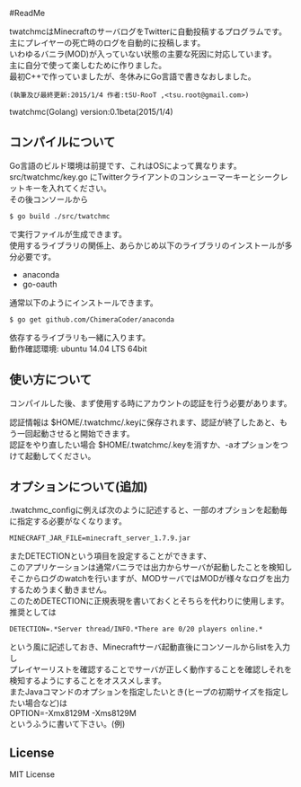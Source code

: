 #ReadMe

twatchmcはMinecraftのサーバログをTwitterに自動投稿するプログラムです。  
主にプレイヤーの死亡時のログを自動的に投稿します。  
いわゆるバニラ(MOD)が入っていない状態の主要な死因に対応しています。  
主に自分で使って楽しむために作りました。  
最初C++で作っていましたが、冬休みにGo言語で書きなおしました。  
````
(執筆及び最終更新:2015/1/4 作者:tSU-RooT ,<tsu.root@gmail.com>)  
````  
twatchmc(Golang) version:0.1beta(2015/1/4)
## コンパイルについて  
Go言語のビルド環境は前提です、これはOSによって異なります。  
src/twatchmc/key.go にTwitterクライアントのコンシューマーキーとシークレットキーを入れてください。  
その後コンソールから
````
$ go build ./src/twatchmc
````
で実行ファイルが生成できます。  
使用するライブラリの関係上、あらかじめ以下のライブラリのインストールが多分必要です。  

* anaconda  
* go-oauth

通常以下のようにインストールできます。
````
$ go get github.com/ChimeraCoder/anaconda
````  
依存するライブラリも一緒に入ります。  
動作確認環境: ubuntu 14.04 LTS 64bit
## 使い方について
コンパイルした後、まず使用する時にアカウントの認証を行う必要があります。  

認証情報は $HOME/.twatchmc/.keyに保存されます、認証が終了したあと、もう一回起動させると開始できます。  
認証をやり直したい場合 $HOME/.twatchmc/.keyを消すか、-aオプションをつけて起動してください。

## オプションについて(追加)
.twatchmc_configに例えば次のように記述すると、一部のオプションを起動毎に指定する必要がなくなります。  
````
MINECRAFT_JAR_FILE=minecraft_server_1.7.9.jar
````  
またDETECTIONという項目を設定することができます、  
このアプリケーションは通常バニラでは出力からサーバが起動したことを検知しそこからログのwatchを行いますが、MODサーバではMODが様々なログを出力するためうまく動きません。  
このためDETECTIONに正規表現を書いておくとそちらを代わりに使用します。  
推奨としては  
````
DETECTION=.*Server thread/INFO.*There are 0/20 players online.*
````  
という風に記述しておき、Minecraftサーバ起動直後にコンソールからlistを入力し  
プレイヤーリストを確認することでサーバが正しく動作することを確認しそれを検知するようにすることをオススメします。  
またJavaコマンドのオプションを指定したいとき(ヒープの初期サイズを指定したい場合など)は  
OPTION=-Xmx8129M -Xms8129M  
というふうに書いて下さい。(例)

## License  
MIT License  
